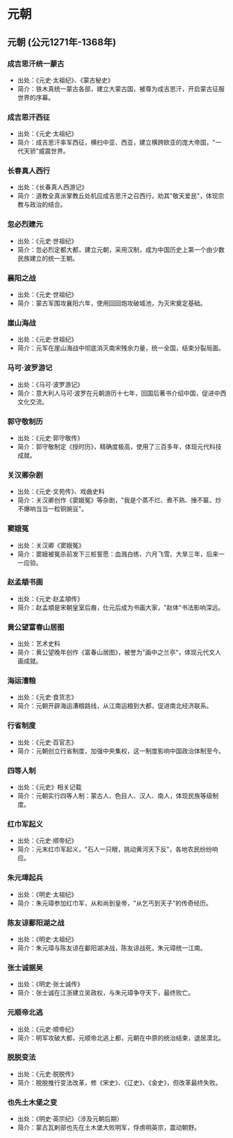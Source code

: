 # 元朝

## 元朝 (公元1271年-1368年)

### 成吉思汗统一蒙古
- 出处：《元史·太祖纪》、《蒙古秘史》
- 简介：铁木真统一蒙古各部，建立大蒙古国，被尊为成吉思汗，开启蒙古征服世界的序幕。

### 成吉思汗西征
- 出处：《元史·太祖纪》
- 简介：成吉思汗率军西征，横扫中亚、西亚，建立横跨欧亚的庞大帝国，"一代天骄"威震世界。

### 长春真人西行
- 出处：《长春真人西游记》
- 简介：道教全真派掌教丘处机应成吉思汗之召西行，劝其"敬天爱民"，体现宗教与政治的结合。

### 忽必烈建元
- 出处：《元史·世祖纪》
- 简介：忽必烈定都大都，建立元朝，采用汉制，成为中国历史上第一个由少数民族建立的统一王朝。

### 襄阳之战
- 出处：《元史·世祖纪》
- 简介：蒙古军围攻襄阳六年，使用回回炮攻破城池，为灭宋奠定基础。

### 崖山海战
- 出处：《元史·世祖纪》
- 简介：元军在崖山海战中彻底消灭南宋残余力量，统一全国，结束分裂局面。

### 马可·波罗游记
- 出处：《马可·波罗游记》
- 简介：意大利人马可·波罗在元朝游历十七年，回国后著书介绍中国，促进中西文化交流。

### 郭守敬制历
- 出处：《元史·郭守敬传》
- 简介：郭守敬制定《授时历》，精确度极高，使用了三百多年，体现元代科技成就。

### 关汉卿杂剧
- 出处：《元史·文苑传》、戏曲史料
- 简介：关汉卿创作《窦娥冤》等杂剧，"我是个蒸不烂、煮不熟、捶不匾、炒不爆响当当一粒铜豌豆"。

### 窦娥冤
- 出处：关汉卿《窦娥冤》
- 简介：窦娥被冤杀前发下三桩誓愿：血溅白练、六月飞雪、大旱三年，后来一一应验。

### 赵孟頫书画
- 出处：《元史·赵孟頫传》
- 简介：赵孟頫是宋朝皇室后裔，仕元后成为书画大家，"赵体"书法影响深远。

### 黄公望富春山居图
- 出处：艺术史料
- 简介：黄公望晚年创作《富春山居图》，被誉为"画中之兰亭"，体现元代文人画成就。

### 海运漕粮
- 出处：《元史·食货志》
- 简介：元朝开辟海运漕粮路线，从江南运粮到大都，促进南北经济联系。

### 行省制度
- 出处：《元史·百官志》
- 简介：元朝创立行省制度，加强中央集权，这一制度影响中国政治体制至今。

### 四等人制
- 出处：《元史》相关记载
- 简介：元朝实行四等人制：蒙古人、色目人、汉人、南人，体现民族等级制度。

### 红巾军起义
- 出处：《元史·顺帝纪》
- 简介：元末红巾军起义，"石人一只眼，挑动黄河天下反"，各地农民纷纷响应。

### 朱元璋起兵
- 出处：《明史·太祖纪》
- 简介：朱元璋参加红巾军，从和尚到皇帝，"从乞丐到天子"的传奇经历。

### 陈友谅鄱阳湖之战
- 出处：《明史·太祖纪》
- 简介：朱元璋与陈友谅在鄱阳湖决战，陈友谅战死，朱元璋统一江南。

### 张士诚据吴
- 出处：《明史·张士诚传》
- 简介：张士诚在江浙建立吴政权，与朱元璋争夺天下，最终败亡。

### 元顺帝北逃
- 出处：《元史·顺帝纪》
- 简介：明军攻破大都，元顺帝北逃上都，元朝在中原的统治结束，退居漠北。

### 脱脱变法
- 出处：《元史·脱脱传》
- 简介：脱脱推行变法改革，修《宋史》、《辽史》、《金史》，但改革最终失败。

### 也先土木堡之变
- 出处：《明史·英宗纪》（涉及元朝后期）
- 简介：蒙古瓦剌部也先在土木堡大败明军，俘虏明英宗，震动朝野。